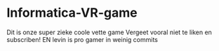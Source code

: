 # Informatica-VR-game
  Dit is onze super zieke coole vette game
  Vergeet vooral niet te liken en subscriben!
  EN levin is pro gamer in weinig commits
